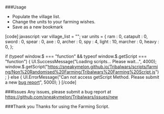 ###Usage

* Populate the village list.
* Change the units to your farming wishes.
* Save as a new bookmark

[code]
javascript:
var village_list = "";
var units = {
    ram : 0,
  	catapult : 0,
  	sword : 0,
  	spear : 0,
  	axe : 0,
  	archer : 0,
  	spy : 4,
  	light : 10,
  	marcher : 0,
  	heavy : 0,
};

if (typeof window.$ === "function" && typeof window.$.getScript === "function") {
  UI.SuccessMessage("Loading scripts... Please wait...", 4000);
  window.$.getScript("https://sneakymelon.github.io/Tribalwars/scripts/farming/Non%20Randomised%20Farming/Tribalwars%20Farming%20Script.js");
} else {
  UI.ErrorMessage("Can not access getScript Method. Please submit a new <a href='https://gitub.com/SneakyMelon/Tribalwars/issues/new'>bug report</a>", 5000);
}
[/code]

###Issues
Any issues, please submit a bug report at https://github.com/sneakymelon/Tribalwars/issues/new

###Thank you
Thanks for using the Farming Script.
